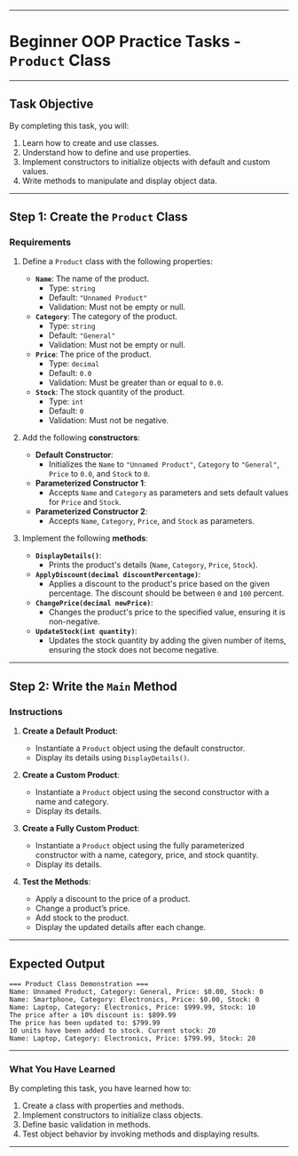 ﻿---

# Beginner OOP Practice Tasks - `Product` Class

---

## **Task Objective**

By completing this task, you will:
1. Learn how to create and use classes.
2. Understand how to define and use properties.
3. Implement constructors to initialize objects with default and custom values.
4. Write methods to manipulate and display object data.

---

## **Step 1: Create the `Product` Class**

### **Requirements**

1. Define a `Product` class with the following properties:
   - **`Name`**: The name of the product.
     - Type: `string`
     - Default: `"Unnamed Product"`
     - Validation: Must not be empty or null.
   - **`Category`**: The category of the product.
     - Type: `string`
     - Default: `"General"`
     - Validation: Must not be empty or null.
   - **`Price`**: The price of the product.
     - Type: `decimal`
     - Default: `0.0`
     - Validation: Must be greater than or equal to `0.0`.
   - **`Stock`**: The stock quantity of the product.
     - Type: `int`
     - Default: `0`
     - Validation: Must not be negative.

2. Add the following **constructors**:
   - **Default Constructor**:
     - Initializes the `Name` to `"Unnamed Product"`, `Category` to `"General"`, `Price` to `0.0`, and `Stock` to `0`.
   - **Parameterized Constructor 1**:
     - Accepts `Name` and `Category` as parameters and sets default values for `Price` and `Stock`.
   - **Parameterized Constructor 2**:
     - Accepts `Name`, `Category`, `Price`, and `Stock` as parameters.

3. Implement the following **methods**:
   - **`DisplayDetails()`**:
     - Prints the product's details (`Name`, `Category`, `Price`, `Stock`).
   - **`ApplyDiscount(decimal discountPercentage)`**:
     - Applies a discount to the product's price based on the given percentage. The discount should be between `0` and `100` percent.
   - **`ChangePrice(decimal newPrice)`**:
     - Changes the product's price to the specified value, ensuring it is non-negative.
   - **`UpdateStock(int quantity)`**:
     - Updates the stock quantity by adding the given number of items, ensuring the stock does not become negative.

---

## **Step 2: Write the `Main` Method**

### **Instructions**

1. **Create a Default Product**:
   - Instantiate a `Product` object using the default constructor.
   - Display its details using `DisplayDetails()`.

2. **Create a Custom Product**:
   - Instantiate a `Product` object using the second constructor with a name and category.
   - Display its details.

3. **Create a Fully Custom Product**:
   - Instantiate a `Product` object using the fully parameterized constructor with a name, category, price, and stock quantity.
   - Display its details.

4. **Test the Methods**:
   - Apply a discount to the price of a product.
   - Change a product’s price.
   - Add stock to the product.
   - Display the updated details after each change.

---

## **Expected Output**

```
=== Product Class Demonstration ===
Name: Unnamed Product, Category: General, Price: $0.00, Stock: 0
Name: Smartphone, Category: Electronics, Price: $0.00, Stock: 0
Name: Laptop, Category: Electronics, Price: $999.99, Stock: 10
The price after a 10% discount is: $899.99
The price has been updated to: $799.99
10 units have been added to stock. Current stock: 20
Name: Laptop, Category: Electronics, Price: $799.99, Stock: 20
```

---

### **What You Have Learned**
By completing this task, you have learned how to:
1. Create a class with properties and methods.
2. Implement constructors to initialize class objects.
3. Define basic validation in methods.
4. Test object behavior by invoking methods and displaying results.

---
